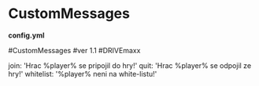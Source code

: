 CustomMessages
==============

<b>config.yml</b>

#CustomMessages
#ver 1.1
#DRIVEmaxx

join: 'Hrac %player% se pripojil do hry!'
quit: 'Hrac %player% se odpojil ze hry!'
whitelist: '%player% neni na white-listu!'